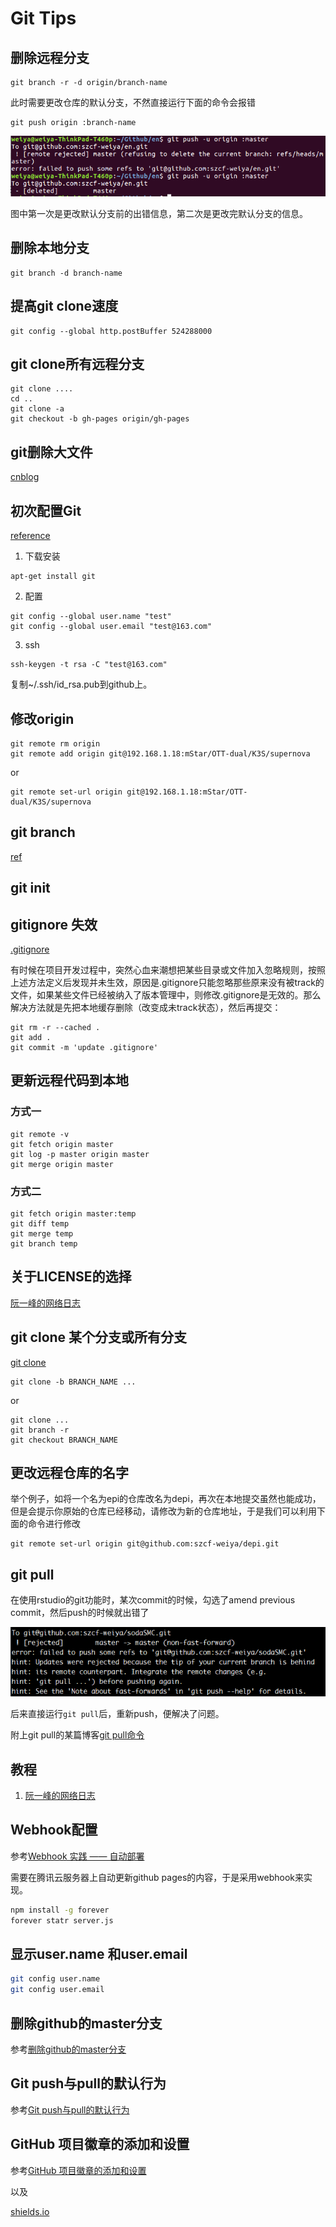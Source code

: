 # Git Tips

## 删除远程分支

```git
git branch -r -d origin/branch-name
```
此时需要更改仓库的默认分支，不然直接运行下面的命令会报错
```
git push origin :branch-name
```

![](error_branch.png)

图中第一次是更改默认分支前的出错信息，第二次是更改完默认分支的信息。

## 删除本地分支

```git
git branch -d branch-name
```

## 提高git clone速度

```git
git config --global http.postBuffer 524288000
```

## git clone所有远程分支

```git
git clone ....
cd ..
git clone -a
git checkout -b gh-pages origin/gh-pages
```

## git删除大文件

[cnblog](http://www.cnblogs.com/lout/p/6111739.html)

## 初次配置Git
[reference](http://www.open-open.com/lib/view/open1428900970330.html)

1. 下载安装
```
apt-get install git
```

2. 配置
```
git config --global user.name "test"
git config --global user.email "test@163.com"
```

3. ssh
```
ssh-keygen -t rsa -C "test@163.com"
```

复制~/.ssh/id_rsa.pub到github上。

## 修改origin
```
git remote rm origin
git remote add origin git@192.168.1.18:mStar/OTT-dual/K3S/supernova
```

or
```
git remote set-url origin git@192.168.1.18:mStar/OTT-dual/K3S/supernova
```

## git branch
[ref](http://blog.csdn.net/guang11cheng/article/details/37757201)


## git init


## gitignore 失效

[.gitignore](http://www.pfeng.org/archives/840)

有时候在项目开发过程中，突然心血来潮想把某些目录或文件加入忽略规则，按照上述方法定义后发现并未生效，原因是.gitignore只能忽略那些原来没有被track的文件，如果某些文件已经被纳入了版本管理中，则修改.gitignore是无效的。那么解决方法就是先把本地缓存删除（改变成未track状态），然后再提交：

```
git rm -r --cached .
git add .
git commit -m 'update .gitignore'
```

## 更新远程代码到本地

### 方式一
```
git remote -v
git fetch origin master
git log -p master origin master
git merge origin master
```
### 方式二
```
git fetch origin master:temp
git diff temp
git merge temp
git branch temp
```

## 关于LICENSE的选择

[阮一峰的网络日志](http://www.ruanyifeng.com/blog/2011/05/how_to_choose_free_software_licenses.html)


## git clone 某个分支或所有分支

[git clone](http://blog.csdn.net/a513322/article/details/46998325)

```
git clone -b BRANCH_NAME ...
```

or
```
git clone ...
git branch -r
git checkout BRANCH_NAME
```

## 更改远程仓库的名字

举个例子，如将一个名为epi的仓库改名为depi，再次在本地提交虽然也能成功，但是会提示你原始的仓库已经移动，请修改为新的仓库地址，于是我们可以利用下面的命令进行修改

```
git remote set-url origin git@github.com:szcf-weiya/depi.git
```

## git pull

在使用rstudio的git功能时，某次commit的时候，勾选了amend previous commit，然后push的时候就出错了

![](error_pull.PNG)

后来直接运行`git pull`后，重新push，便解决了问题。

附上git pull的某篇博客[git pull命令](http://www.yiibai.com/git/git_pull.html)

## 教程

1. [阮一峰的网络日志](http://www.ruanyifeng.com/blog/2014/06/git_remote.html)

## Webhook配置

参考[Webhook 实践 —— 自动部署](http://jerryzou.com/posts/webhook-practice/)

需要在腾讯云服务器上自动更新github pages的内容，于是采用webhook来实现。

```bash
npm install -g forever
forever statr server.js
```

## 显示user.name 和user.email

```bash
git config user.name
git config user.email
```

## 删除github的master分支

参考[删除github的master分支](http://blog.csdn.net/jefbai/article/details/44234383)

## Git push与pull的默认行为

参考[Git push与pull的默认行为](https://segmentfault.com/a/1190000002783245)

## GitHub 项目徽章的添加和设置

参考[GitHub 项目徽章的添加和设置](https://www.jianshu.com/p/e9ce56cb24ef)

以及

[shields.io](http://shields.io/)

